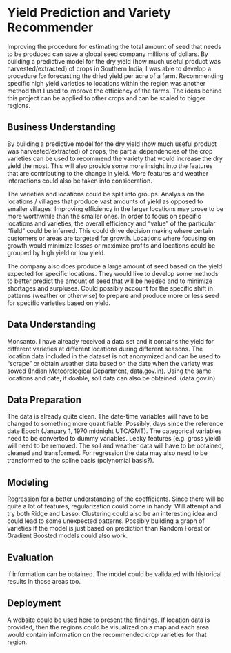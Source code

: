 # Yield Prediction and Variety Recommender

Improving the procedure for estimating the total amount of seed that needs to be produced can save a global seed company millions of dollars. 
By building a predictive model for the dry yield (how much useful product was harvested/extracted) of crops in Southern India, I was able to develop a procedure for forecasting the dried yield per acre of a farm. Recommending specific high yield varieties to locations within the region was another method that I used to improve the efficiency of the farms. 
The ideas behind this project can be applied to other crops and can be scaled to bigger regions.

## Business Understanding

By building a predictive model for the dry yield (how much useful product was harvested/extracted) of crops, the partial dependencies of the crop varieties can be used to recommend the variety that would increase the dry yield the most. This will also provide some more insight into the features that are contributing to the change in yield. 
More features and weather interactions could also be taken into consideration. 

The varieties and locations could be split into groups. Analysis on the locations / villages that produce vast amounts of yield as opposed to smaller villages. Improving efficiency in the larger locations may prove to be more worthwhile than the smaller ones. In order to focus on specific locations and varieties, the overall efficiency and “value” of the particular “field” could be inferred. This could drive decision making where certain customers or areas are targeted for growth. Locations where focusing on growth would minimize losses or maximize profits and locations could be grouped by high yield or low yield. 

The company also does produce a large amount of seed based on the yield expected for specific locations. They would like to develop some methods to better predict the amount of seed that will be needed and to minimize shortages and surpluses. 
Could possibly account for the specific shift in patterns (weather or otherwise) to prepare and produce more or less seed for specific varieties based on yield. 

## Data Understanding

Monsanto. I have already received a data set and it contains the yield for different varieties at different locations during different seasons. The location data included in the dataset is not anonymized and can be used to “scrape” or obtain weather data based on the date when the variety was sowed (Indian Meteorological Department, data.gov.in). Using the same locations and date, if doable, soil data can also be obtained. (data.gov.in)

## Data Preparation

The data is already quite clean. The date-time variables will have to be changed to something more quantifiable. Possibly, days since the reference date Epoch (January 1, 1970 midnight UTC/GMT). The categorical variables need to be converted to dummy variables. Leaky features (e.g. gross yield) will need to be removed. The soil and weather data will have to be obtained, cleaned and transformed. For regression the data may also need to be transformed to the spline basis (polynomial basis?). 

## Modeling

Regression for a better understanding of the coefficients. Since there will be quite a lot of features, regularization could come in handy. Will attempt and try both Ridge and Lasso.
Clustering could also be an interesting idea and could lead to some unexpected patterns. 
Possibly building a graph of varieties 
If the model is just based on prediction than Random Forest or Gradient Boosted models could also work.

## Evaluation
if information can be obtained. The model could be validated with historical results in those areas too. 
 
## Deployment

A website could be used here to present the findings. If location data is provided, then the regions could be visualized on a map and each area would contain information on the recommended crop varieties for that region. 

